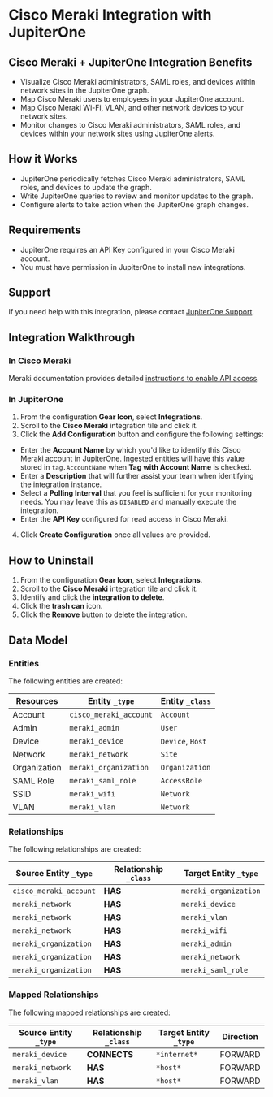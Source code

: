 # Cisco Meraki Integration with JupiterOne

## Cisco Meraki + JupiterOne Integration Benefits

*   Visualize Cisco Meraki administrators, SAML roles, and devices within network
    sites in the JupiterOne graph.
*   Map Cisco Meraki users to employees in your JupiterOne account.
*   Map Cisco Meraki Wi-Fi, VLAN, and other network devices to your network sites.
*   Monitor changes to Cisco Meraki administrators, SAML roles, and devices within
    your network sites using JupiterOne alerts.

## How it Works

*   JupiterOne periodically fetches Cisco Meraki administrators, SAML roles, and
    devices to update the graph.
*   Write JupiterOne queries to review and monitor updates to the graph.
*   Configure alerts to take action when the JupiterOne graph changes.

## Requirements

*   JupiterOne requires an API Key configured in your Cisco Meraki account.
*   You must have permission in JupiterOne to install new integrations.

## Support

If you need help with this integration, please contact
[JupiterOne Support](https://support.jupiterone.io).

## Integration Walkthrough

### In Cisco Meraki

Meraki documentation provides detailed [instructions to enable API access][1].

### In JupiterOne

1.  From the configuration **Gear Icon**, select **Integrations**.
2.  Scroll to the **Cisco Meraki** integration tile and click it.
3.  Click the **Add Configuration** button and configure the following settings:

*   Enter the **Account Name** by which you'd like to identify this Cisco Meraki
    account in JupiterOne. Ingested entities will have this value stored in
    `tag.AccountName` when **Tag with Account Name** is checked.
*   Enter a **Description** that will further assist your team when identifying
    the integration instance.
*   Select a **Polling Interval** that you feel is sufficient for your monitoring
    needs. You may leave this as `DISABLED` and manually execute the integration.
*   Enter the **API Key** configured for read access in Cisco Meraki.

4.  Click **Create Configuration** once all values are provided.

## How to Uninstall

1.  From the configuration **Gear Icon**, select **Integrations**.
2.  Scroll to the **Cisco Meraki** integration tile and click it.
3.  Identify and click the **integration to delete**.
4.  Click the **trash can** icon.
5.  Click the **Remove** button to delete the integration.

[1]: https://documentation.meraki.com/zGeneral_Administration/Other_Topics/The_Cisco_Meraki_Dashboard_API

<!-- {J1_DOCUMENTATION_MARKER_START} -->

<!--
********************************************************************************
NOTE: ALL OF THE FOLLOWING DOCUMENTATION IS GENERATED USING THE
"j1-integration document" COMMAND. DO NOT EDIT BY HAND! PLEASE SEE THE DEVELOPER
DOCUMENTATION FOR USAGE INFORMATION:

https://github.com/JupiterOne/sdk/blob/main/docs/integrations/development.md
********************************************************************************
-->

## Data Model

### Entities

The following entities are created:

| Resources    | Entity `_type`         | Entity `_class`  |
| ------------ | ---------------------- | ---------------- |
| Account      | `cisco_meraki_account` | `Account`        |
| Admin        | `meraki_admin`         | `User`           |
| Device       | `meraki_device`        | `Device`, `Host` |
| Network      | `meraki_network`       | `Site`           |
| Organization | `meraki_organization`  | `Organization`   |
| SAML Role    | `meraki_saml_role`     | `AccessRole`     |
| SSID         | `meraki_wifi`          | `Network`        |
| VLAN         | `meraki_vlan`          | `Network`        |

### Relationships

The following relationships are created:

| Source Entity `_type`  | Relationship `_class` | Target Entity `_type` |
| ---------------------- | --------------------- | --------------------- |
| `cisco_meraki_account` | **HAS**               | `meraki_organization` |
| `meraki_network`       | **HAS**               | `meraki_device`       |
| `meraki_network`       | **HAS**               | `meraki_vlan`         |
| `meraki_network`       | **HAS**               | `meraki_wifi`         |
| `meraki_organization`  | **HAS**               | `meraki_admin`        |
| `meraki_organization`  | **HAS**               | `meraki_network`      |
| `meraki_organization`  | **HAS**               | `meraki_saml_role`    |

### Mapped Relationships

The following mapped relationships are created:

| Source Entity `_type` | Relationship `_class` | Target Entity `_type` | Direction |
| --------------------- | --------------------- | --------------------- | --------- |
| `meraki_device`       | **CONNECTS**          | `*internet*`          | FORWARD   |
| `meraki_network`      | **HAS**               | `*host*`              | FORWARD   |
| `meraki_vlan`         | **HAS**               | `*host*`              | FORWARD   |

<!--
********************************************************************************
END OF GENERATED DOCUMENTATION AFTER BELOW MARKER
********************************************************************************
-->

<!-- {J1_DOCUMENTATION_MARKER_END} -->
 
<!--  jupiterOneDocVersion=2-2-2 -->
